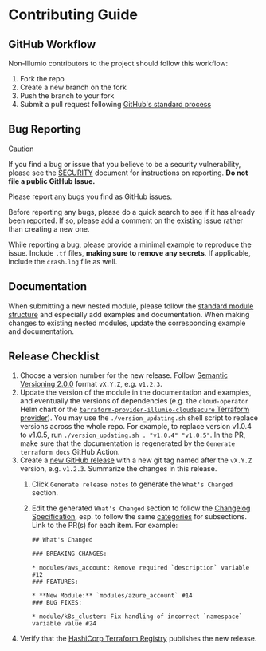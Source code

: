 # Contributing Guide

## GitHub Workflow

Non-Illumio contributors to the project should follow this workflow:

1. Fork the repo
2. Create a new branch on the fork
3. Push the branch to your fork
4. Submit a pull request following [GitHub's standard process](https://docs.github.com/en/pull-requests/collaborating-with-pull-requests/proposing-changes-to-your-work-with-pull-requests/about-pull-requests)

## Bug Reporting

> [!CAUTION]
> If you find a bug or issue that you believe to be a security vulnerability, please see the [SECURITY](SECURITY.md) document for instructions on reporting. **Do not file a public GitHub Issue.**

Please report any bugs you find as GitHub issues.

Before reporting any bugs, please do a quick search to see if it has already been reported. If so, please add a comment on the existing issue rather than creating a new one.

While reporting a bug, please provide a minimal example to reproduce the issue. Include `.tf` files, **making sure to remove any secrets**. If applicable, include the `crash.log` file as well.

## Documentation

When submitting a new nested module, please follow the [standard module structure](https://developer.hashicorp.com/terraform/language/modules/develop/structure) and especially add examples and documentation. When making changes to existing nested modules, update the corresponding example and documentation.

## Release Checklist

1. Choose a version number for the new release. Follow [Semantic Versioning 2.0.0](https://semver.org/spec/v2.0.0.html) format `vX.Y.Z`, e.g. `v1.2.3`.
1. Update the version of the module in the documentation and examples, and eventually the versions of dependencies (e.g. the `cloud-operator` Helm chart or the [`terraform-provider-illumio-cloudsecure` Terraform provider](https://github.com/illumio/terraform-provider-illumio-cloudsecure)). You may use the `./version_updating.sh` shell script to replace versions across the whole repo. For example, to replace  version v1.0.4 to v1.0.5, run `./version_updating.sh . "v1.0.4" "v1.0.5"`. In the PR, make sure that the documentation is regenerated by the `Generate terraform docs` GitHub Action.
1. Create a [new GitHub release](https://github.com/illumio/terraform-illumio-cloudsecure) with a new git tag named after the `vX.Y.Z` version, e.g. `v1.2.3`. Summarize the changes in this release.
   1. Click `Generate release notes` to generate the `What's Changed` section.
   1. Edit the generated `What's Changed` section to follow the [Changelog Specification](https://developer.hashicorp.com/terraform/plugin/best-practices/versioning#changelog-specification), esp. to follow the same [categories](https://developer.hashicorp.com/terraform/plugin/best-practices/versioning#categorization) for subsections. Link to the PR(s) for each item. For example:

      ```
      ## What's Changed
      
      ### BREAKING CHANGES:

      * modules/aws_account: Remove required `description` variable #12
      ### FEATURES:

      * **New Module:** `modules/azure_account` #14
      ### BUG FIXES:
      
      * module/k8s_cluster: Fix handling of incorrect `namespace` variable value #24
      ```
2. Verify that the [HashiCorp Terraform Registry](https://registry.terraform.io/modules/illumio/cloudsecure/illumio/latest) publishes the new release.
